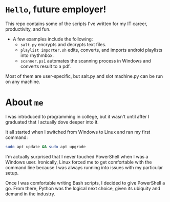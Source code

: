 # `Hello`, future employer!

This repo contains some of the scripts I've written for my IT career, productivity, and fun.
- A few examples include the following:
  - `salt.py` encrypts and decrypts text files.
  - `playlist importer.sh` edits, converts, and imports android playlists into rhythmbox.
  - `scanner.ps1` automates the scanning process in Windows and converts result to a pdf.

Most of them are user-specific, but salt.py and slot machine.py can be run on any machine.

# About `me`

I was introduced to programming in college, but it wasn't until after I graduated that I actually dove deeper into it.

It all started when I switched from Windows to Linux and ran my first command:
```sh
sudo apt update && sudo apt upgrade
```
I'm actually surprised that I never touched PowerShell when I was a Windows user. Ironically, Linux forced me to get comfortable with the command line because I was always running into issues with my particular setup.

Once I was comfortable writing Bash scripts, I decided to give PowerShell a go. From there, Python was the logical next choice, given its ubiquity and demand in the industry.

